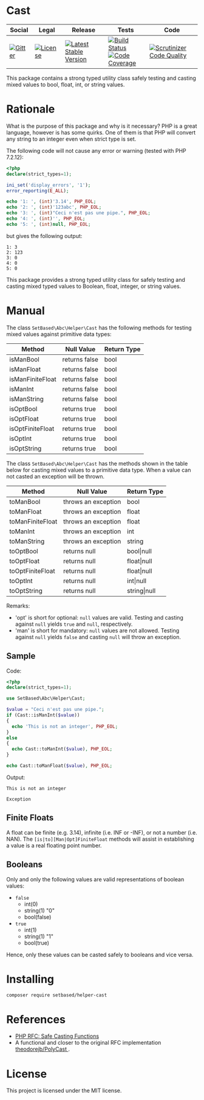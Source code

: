 # Cast

<table>
<thead>
<tr>
<th>Social</th>
<th>Legal</th>
<th>Release</th>
<th>Tests</th>
<th>Code</th>
</tr>
</thead>
<tbody>
<tr>
<td>
<a href="https://gitter.im/SetBased/php-abc?utm_source=badge&utm_medium=badge&utm_campaign=pr-badge"><img src="https://badges.gitter.im/SetBased/php-abc.svg" alt="Gitter"/></a>
</td>
<td>
<a href="https://packagist.org/packages/setbased/helper-cast"><img src="https://poser.pugx.org/setbased/helper-cast/license" alt="License"/></a>
</td>
<td>
<a href="https://packagist.org/packages/setbased/helper-cast"><img src="https://poser.pugx.org/setbased/helper-cast/v/stable" alt="Latest Stable Version"/></a><br/>
</td>
<td>
<a href="https://travis-ci.org/SetBased/php-helper-cast"><img src="https://travis-ci.org/SetBased/php-helper-cast.svg?branch=master" alt="Build Status"/></a><br/>
<a href="https://scrutinizer-ci.com/g/SetBased/php-helper-cast/?branch=master"><img src="https://scrutinizer-ci.com/g/SetBased/php-helper-cast/badges/coverage.png?b=master" alt="Code Coverage"/></a>
</td>
<td>
<a href="https://scrutinizer-ci.com/g/SetBased/php-helper-cast/?branch=master"><img src="https://scrutinizer-ci.com/g/SetBased/php-helper-cast/badges/quality-score.png?b=master" alt="Scrutinizer Code Quality"/></a>
</td>
</tr>
</tbody>
</table>

This package contains a strong typed utility class safely testing and casting mixed values to bool, float, int, or
string values.

# Rationale

What is the purpose of this package and why is it necessary?
PHP is a great language, however is has some quirks. One of them is that PHP will convert any string to an integer even
when strict type is set.

The following code will not cause any error or warning (tested with PHP 7.2.12):
```php
<?php
declare(strict_types=1);

ini_set('display_errors', '1');
error_reporting(E_ALL);

echo '1: ', (int)'3.14', PHP_EOL;
echo '2: ', (int)'123abc', PHP_EOL;
echo '3: ', (int)"Ceci n'est pas une pipe.", PHP_EOL;
echo '4: ', (int)'', PHP_EOL;
echo '5: ', (int)null, PHP_EOL;
```
but gives the following output:
```text
1: 3
2: 123
3: 0
4: 0
5: 0
```

This package provides a strong typed utility class for safely testing and casting mixed typed values to Boolean,
float, integer, or string values.

# Manual

The class `SetBased\Abc\Helper\Cast` has the following methods for testing mixed values against primitive data types:

| Method           | Null Value    | Return Type |
| ---------------- | ------------- | ----------- |
| isManBool        | returns false | bool        |
| isManFloat       | returns false | bool        |
| isManFiniteFloat | returns false | bool        |
| isManInt         | returns false | bool        |
| isManString      | returns false | bool        |
| isOptBool        | returns true  | bool        |
| isOptFloat       | returns true  | bool        |
| isOptFiniteFloat | returns true  | bool        |
| isOptInt         | returns true  | bool        |
| isOptString      | returns true  | bool        |

The class `SetBased\Abc\Helper\Cast` has the methods shown in the table below for casting mixed values to a primitive
data type. When a value can not casted an exception will be thrown.

| Method           | Null Value          | Return Type  |
| ---------------- | ------------------- | ------------ |
| toManBool        | throws an exception | bool         |
| toManFloat       | throws an exception | float        |
| toManFiniteFloat | throws an exception | float        |
| toManInt         | throws an exception | int          |
| toManString      | throws an exception | string       |
| toOptBool        | returns null        | bool\|null   |
| toOptFloat       | returns null        | float\|null  |
| toOptFiniteFloat | returns null        | float\|null  |
| toOptInt         | returns null        | int\|null    |
| toOptString      | returns null        | string\|null |

Remarks:
 * 'opt' is short for optional:  `null` values are valid. Testing and casting against `null` yields `true` and `null`, respectively.
 * 'man' is short for mandatory: `null` values are not allowed. Testing against `null` yields `false` and casting `null` will throw an exception.

## Sample

Code:
```php
<?php
declare(strict_types=1);

use SetBased\Abc\Helper\Cast;

$value = "Ceci n'est pas une pipe.";
if (Cast::isManInt($value))
{
  echo 'This is not an integer', PHP_EOL;
}
else
{
  echo Cast::toManInt($value), PHP_EOL;
}

echo Cast::toManFloat($value), PHP_EOL;
```

Output:
```
This is not an integer

Exception
```

## Finite Floats

A float can be finite (e.g. 3.14), infinite (i.e. INF or -INF), or not a number (i.e. NAN). The
`[is|to][Man|Opt]FiniteFloat` methods will assist in establishing a value is a real floating point number.

## Booleans

Only and only the following values are valid representations of boolean values:
* `false`
  * int(0)
  * string(1) "0"
  * bool(false)
* `true`
  * int(1)
  * string(1) "1"
  * bool(true)

Hence, only these values can be casted safely to booleans and vice versa.


# Installing

```
composer require setbased/helper-cast
```


# References

* [PHP RFC: Safe Casting Functions](https://wiki.php.net/rfc/safe_cast)
* A functional and closer to the original RFC implementation [theodorejb/PolyCast
](https://github.com/theodorejb/PolyCast).


#  License

This project is licensed under the MIT license.

